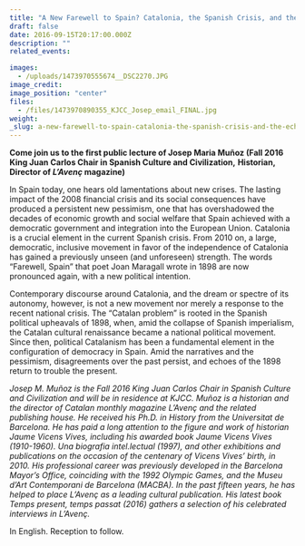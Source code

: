 ```yaml
---
title: "A New Farewell to Spain? Catalonia, the Spanish Crisis, and the Echoes of 1898 "
draft: false
date: 2016-09-15T20:17:00.000Z
description: ""
related_events:

images:
  - /uploads/1473970555674__DSC2270.JPG
image_credit:
image_position: "center"
files:
  - /files/1473970890355_KJCC_Josep_email_FINAL.jpg
weight:
_slug: a-new-farewell-to-spain-catalonia-the-spanish-crisis-and-the-echoes-of-1898
---
```


**Come join us to the first public lecture of Josep Maria Muñoz (Fall 2016** **King Juan Carlos Chair in Spanish Culture and Civilization,** **Historian, Director of _L’Avenç_ magazine)**

In Spain today, one hears old lamentations about new crises. The lasting impact of the 2008 financial crisis and its social consequences have produced a persistent new pessimism, one that has overshadowed the decades of economic growth and social welfare that Spain achieved with a democratic government and integration into the European Union. Catalonia is a crucial element in the current Spanish crisis. From 2010 on, a large, democratic, inclusive movement in favor of the independence of Catalonia has gained a previously unseen (and unforeseen) strength. The words “Farewell, Spain” that poet Joan Maragall wrote in 1898 are now pronounced again, with a new political intention.

Contemporary discourse around Catalonia, and the dream or spectre of its autonomy, however, is not a new movement nor merely a response to the recent national crisis. The “Catalan problem” is rooted in the Spanish political upheavals of 1898, when, amid the collapse of Spanish imperialism, the Catalan cultural renaissance became a national political movement. Since then, political Catalanism has been a fundamental element in the configuration of democracy in Spain. Amid the narratives and the pessimism, disagreements over the past persist, and echoes of the 1898 return to trouble the present.

_Josep M. Muñoz is the Fall 2016_ _King Juan Carlos Chair in Spanish Culture and Civilization_ _and will be in residence at KJCC. Muñoz is a historian and the director of Catalan monthly magazine L’Avenç and the related publishing house. He received his Ph.D. in History from the Universitat de Barcelona. He has paid a long attention to the figure and work of historian Jaume Vicens Vives, including his awarded book Jaume Vicens Vives (1910-1960). Una biografia intel.lectual (1997), and other exhibitions and publications on the occasion of the centenary of Vicens Vives’ birth, in 2010\. His professional career was previously developed in the Barcelona Mayor’s Office, coinciding with the 1992 Olympic Games, and the Museu d’Art Contemporani de Barcelona (MACBA). In the past fifteen years, he has helped to place L’Avenç as a leading cultural publication. His latest book Temps present, temps passat (2016) gathers a selection of his celebrated interviews in L’Avenç._

In English. Reception to follow.

